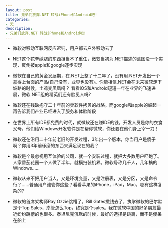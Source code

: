```yaml
---
layout: post
title: 兄弟们放弃.NET 转战iPhone和Android吧!
categories:
- 无
description:
- 兄弟们放弃.NET 转战iPhone和Android吧!
---
```

- 微软对移动互联网反应迟钝，用户都去户外移动去了

- NET这个花拳绣腿的东西担当不了重任，微软当初为.NET描述的蓝图没一个实现，反倒被apple和google逐步实现

- 微软在自己的黄金发展期，在.NET上整了十二年了，没有用.NET开发出一个拿得上台面的产品(自己没有，业界也没有)。你能相信.NET会在未来微软走下坡路的时候，土鸡变凤凰吗？ 看看iOS和Android短短一年在业界的飞速进展，微软.NET组的精英们还有脸见人吗?

- 微软还在残缺抱守二十年前的卖软件拷贝的战略。而google和apple的崛起一再告诉我们产业已经进入了服务和体验阶段

- 在世界上所有IDE都免费的时代，就微软还在赚IDE的钱。开发人员是你的衣食父母，他们给Windows开发软件是在帮你微软，你还要在他们身上宰一刀！

- 微软还在沿用二十年前老旧的开发过程，3年出一个版本，你当用户是傻子啊？你用3年前琢磨的东西来满足现在的我？

- 微软是个最忽视用互体验的公司，就一个安装过程，就把大多数用户吓跑了。人家番茄花园一个人做了半年，就横扫装机界。微软号称几千人，几年搞的Windows......

- 微软从来不把用户当人，又是环境变量，又是注册表，又是分区，又是命令行？......普通用户谁管你这些？看看苹果的iPhone，iPad，Mac，哪有这样复杂的?

- 微软的首席架构师Ray Ozzie跳槽了，Bill Gates撒钱去了，执掌微软的巴尔默是个Top Sales，崩管怎么Top，终究是个sales。我在微软中国的好多朋友最近纷纷跳槽的也很多。泰坦尼克沉默的时候，最好的选择是跳离，而不是傻呆在船上